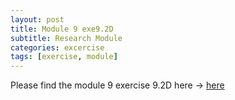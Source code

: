 ```yaml
---
layout: post
title: Module 9 exe9.2D
subtitle: Research Module
categories: excercise
tags: [exercise, module]
---
```


[docs]: https://sudeshnaidoo.github.io/assets/pdf/Exe9_2D_completed.xlsx
Please find the module 9 exercise 9.2D here -> [here][docs]
